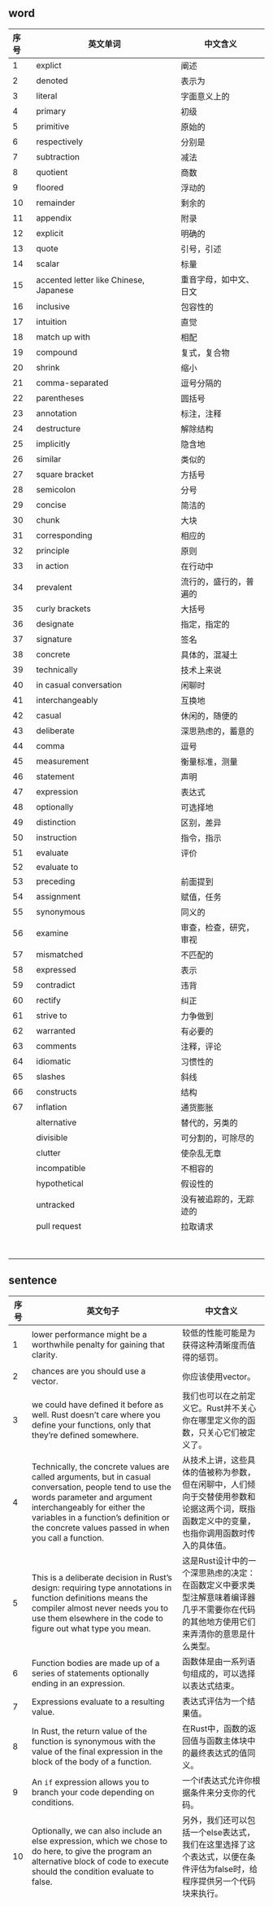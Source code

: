## word

| 序号 | 英文单词                               | 中文含义               |
| :--- | -------------------------------------- | ---------------------- |
| 1    | explict                                | 阐述                   |
| 2    | denoted                                | 表示为                 |
| 3    | literal                                | 字面意义上的           |
| 4    | primary                                | 初级                   |
| 5    | primitive                              | 原始的                 |
| 6    | respectively                           | 分别是                 |
| 7    | subtraction                            | 减法                   |
| 8    | quotient                               | 商数                   |
| 9    | floored                                | 浮动的                 |
| 10   | remainder                              | 剩余的                 |
| 11   | appendix                               | 附录                   |
| 12   | explicit                               | 明确的                 |
| 13   | quote                                  | 引号，引述             |
| 14   | scalar                                 | 标量                   |
| 15   | accented letter like Chinese, Japanese | 重音字母，如中文、日文 |
| 16   | inclusive                              | 包容性的               |
| 17   | intuition                              | 直觉                   |
| 18   | match up with                          | 相配                   |
| 19   | compound                               | 复式，复合物           |
| 20   | shrink                                 | 缩小                   |
| 21   | comma-separated                        | 逗号分隔的             |
| 22   | parentheses                            | 圆括号                 |
| 23   | annotation                             | 标注，注释             |
| 24   | destructure                            | 解除结构               |
| 25   | implicitly                             | 隐含地                 |
| 26   | similar                                | 类似的                 |
| 27   | square bracket                         | 方括号                 |
| 28   | semicolon                              | 分号                   |
| 29   | concise                                | 简洁的                 |
| 30   | chunk                                  | 大块                   |
| 31   | corresponding                          | 相应的                 |
| 32   | principle                              | 原则                   |
| 33   | in action                              | 在行动中               |
| 34   | prevalent                              | 流行的，盛行的，普遍的 |
| 35   | curly brackets                         | 大括号                 |
| 36   | designate                              | 指定，指定的           |
| 37   | signature                              | 签名                   |
| 38   | concrete                               | 具体的，混凝土         |
| 39   | technically                            | 技术上来说             |
| 40   | in casual conversation                 | 闲聊时                 |
| 41   | interchangeably                        | 互换地                 |
| 42   | casual                                 | 休闲的，随便的         |
| 43   | deliberate                             | 深思熟虑的，蓄意的     |
| 44   | comma                                  | 逗号                   |
| 45   | measurement                            | 衡量标准，测量         |
| 46   | statement                              | 声明                   |
| 47   | expression                             | 表达式                 |
| 48   | optionally                             | 可选择地               |
| 49   | distinction                            | 区别，差异             |
| 50   | instruction                            | 指令，指示             |
| 51   | evaluate                               | 评价                   |
| 52   | evaluate to                            |                        |
| 53   | preceding                              | 前面提到               |
| 54   | assignment                             | 赋值，任务             |
| 55   | synonymous                             | 同义的                 |
| 56   | examine                                | 审查，检查，研究，审视 |
| 57   | mismatched                             | 不匹配的               |
| 58   | expressed                              | 表示                   |
| 59   | contradict                             | 违背                   |
| 60   | rectify                                | 纠正                   |
| 61   | strive to                              | 力争做到               |
| 62   | warranted                              | 有必要的               |
| 63   | comments                               | 注释，评论             |
| 64   | idiomatic                              | 习惯性的               |
| 65   | slashes                                | 斜线                   |
| 66   | constructs                             | 结构                   |
| 67   | inflation                              | 通货膨胀               |
|      | alternative                            | 替代的，另类的         |
|      | divisible                              | 可分割的，可除尽的     |
|      | clutter                                | 使杂乱无章             |
|      | incompatible                           | 不相容的               |
|      | hypothetical                           | 假设性的               |
|      | untracked                              | 没有被追踪的，无踪迹的 |
|      | pull request                           | 拉取请求               |
|      |                                        |                        |
|      |                                        |                        |
|      |                                        |                        |
|      |                                        |                        |
|      |                                        |                        |
|      |                                        |                        |
|      |                                        |                        |
|      |                                        |                        |



## sentence

| 序号 | 英文句子                                                     | 中文含义                                                     |
| ---- | ------------------------------------------------------------ | ------------------------------------------------------------ |
| 1    | lower performance might be a worthwhile penalty for gaining that clarity. | 较低的性能可能是为获得这种清晰度而值得的惩罚。               |
| 2    | chances are you should use a vector.                         | 你应该使用vector。                                           |
| 3    | we could have defined it before as well. Rust doesn’t care where you define your functions, only that they’re defined somewhere. | 我们也可以在之前定义它。Rust并不关心你在哪里定义你的函数，只关心它们被定义了。 |
| 4    | Technically, the concrete values are called arguments, but in casual conversation, people tend to use the words parameter and argument interchangeably for either the variables in a function’s definition or the concrete values passed in when you call a function. | 从技术上讲，这些具体的值被称为参数，但在闲聊中，人们倾向于交替使用参数和论据这两个词，既指函数定义中的变量，也指你调用函数时传入的具体值。 |
| 5    | This is a deliberate decision in Rust’s design: requiring type annotations in function definitions means the compiler almost never needs you to use them elsewhere in the code to figure out what type you mean. | 这是Rust设计中的一个深思熟虑的决定：在函数定义中要求类型注解意味着编译器几乎不需要你在代码的其他地方使用它们来弄清你的意思是什么类型。 |
| 6    | Function bodies are made up of a series of statements optionally ending in an expression. | 函数体是由一系列语句组成的，可以选择以表达式结束。           |
| 7    | Expressions evaluate to a resulting value.                   | 表达式评估为一个结果值。                                     |
| 8    | In Rust, the return value of the function is synonymous with the value of the final expression in the block of the body of a function. | 在Rust中，函数的返回值与函数主体块中的最终表达式的值同义。   |
| 9    | An `if` expression allows you to branch your code depending on conditions. | 一个if表达式允许你根据条件来分支你的代码。                   |
| 10   | Optionally, we can also include an else expression, which we chose to do here, to give the program an alternative block of code to execute should the condition evaluate to false. | 另外，我们还可以包括一个else表达式，我们在这里选择了这个表达式，以便在条件评估为false时，给程序提供另一个代码块来执行。 |
|      |                                                              |                                                              |
|      |                                                              |                                                              |
|      |                                                              |                                                              |
|      |                                                              |                                                              |
|      |                                                              |                                                              |
|      |                                                              |                                                              |
|      |                                                              |                                                              |
|      |                                                              |                                                              |
|      |                                                              |                                                              |
|      |                                                              |                                                              |
|      |                                                              |                                                              |
|      |                                                              |                                                              |
|      |                                                              |                                                              |
|      |                                                              |                                                              |
|      |                                                              |                                                              |
|      |                                                              |                                                              |
|      |                                                              |                                                              |
|      |                                                              |                                                              |
|      |                                                              |                                                              |
|      |                                                              |                                                              |
|      |                                                              |                                                              |
|      |                                                              |                                                              |
|      |                                                              |                                                              |
|      |                                                              |                                                              |
|      |                                                              |                                                              |
|      |                                                              |                                                              |
|      |                                                              |                                                              |
|      |                                                              |                                                              |
|      |                                                              |                                                              |
|      |                                                              |                                                              |
|      |                                                              |                                                              |
|      |                                                              |                                                              |
|      |                                                              |                                                              |
|      |                                                              |                                                              |
|      |                                                              |                                                              |
|      |                                                              |                                                              |
|      |                                                              |                                                              |
|      |                                                              |                                                              |
|      |                                                              |                                                              |